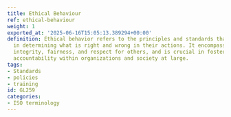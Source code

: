 ```yaml
---
title: Ethical Behaviour
ref: ethical-behaviour
weight: 1
exported_at: '2025-06-16T15:05:13.389294+00:00'
definition: Ethical behavior refers to the principles and standards that guide individuals
  in determining what is right and wrong in their actions. It encompasses honesty,
  integrity, fairness, and respect for others, and is crucial in fostering trust and
  accountability within organizations and society at large.
tags:
- Standards
- policies
- training
id: GL259
categories:
- ISO terminology
---
```



